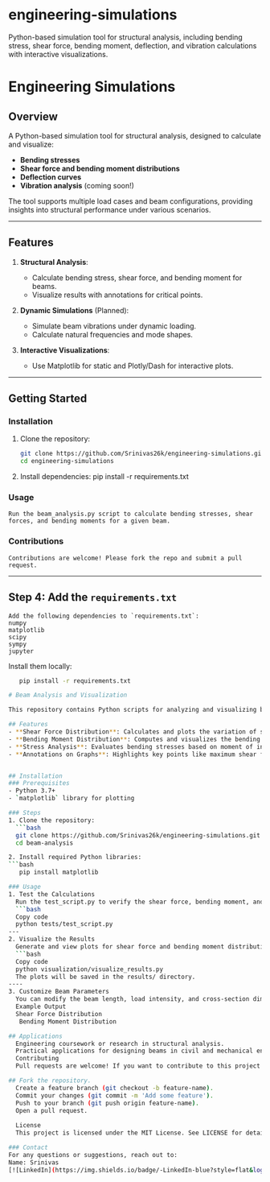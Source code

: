 # engineering-simulations
Python-based simulation tool for structural analysis, including bending stress, shear force, bending moment, deflection, and vibration calculations with interactive visualizations.

# Engineering Simulations

## Overview
A Python-based simulation tool for structural analysis, designed to calculate and visualize:
- **Bending stresses**
- **Shear force and bending moment distributions**
- **Deflection curves**
- **Vibration analysis** (coming soon!)

The tool supports multiple load cases and beam configurations, providing insights into structural performance under various scenarios.

---

## Features
1. **Structural Analysis**:
   - Calculate bending stress, shear force, and bending moment for beams.
   - Visualize results with annotations for critical points.

2. **Dynamic Simulations** (Planned):
   - Simulate beam vibrations under dynamic loading.
   - Calculate natural frequencies and mode shapes.

3. **Interactive Visualizations**:
   - Use Matplotlib for static and Plotly/Dash for interactive plots.
---

## Getting Started
### Installation
1. Clone the repository:
   ```bash
   git clone https://github.com/Srinivas26k/engineering-simulations.git
   cd engineering-simulations

2. Install dependencies:
    pip install -r requirements.txt

### Usage
    Run the beam_analysis.py script to calculate bending stresses, shear forces, and bending moments for a given beam.

### Contributions
    Contributions are welcome! Please fork the repo and submit a pull request.

---

## **Step 4: Add the `requirements.txt`**
    Add the following dependencies to `requirements.txt`:
    numpy 
    matplotlib 
    scipy 
    sympy   
    jupyter

Install them locally:
 ```bash
    pip install -r requirements.txt

# Beam Analysis and Visualization

This repository contains Python scripts for analyzing and visualizing beam behavior under uniformly distributed loads. It calculates and plots **shear force**, **bending moment**, and **bending stress distributions** along the length of the beam. The project demonstrates structural mechanics concepts and visualization techniques, useful for engineering students and professionals.

## Features
- **Shear Force Distribution**: Calculates and plots the variation of shear force along the beam.
- **Bending Moment Distribution**: Computes and visualizes the bending moment curve.
- **Stress Analysis**: Evaluates bending stresses based on moment of inertia and neutral axis distance.
- **Annotations on Graphs**: Highlights key points like maximum shear force, zero shear force, and maximum bending moment.


## Installation
### Prerequisites
- Python 3.7+
- `matplotlib` library for plotting

### Steps
1. Clone the repository:
   ```bash
   git clone https://github.com/Srinivas26k/engineering-simulations.git
   cd beam-analysis

2. Install required Python libraries:
 ```bash
    pip install matplotlib

### Usage 
1. Test the Calculations
   Run the test_script.py to verify the shear force, bending moment, and stress calculations:
   ```bash
   Copy code
   python tests/test_script.py
---
2. Visualize the Results
   Generate and view plots for shear force and bending moment distributions:
   ```bash
   Copy code
   python visualization/visualize_results.py
   The plots will be saved in the results/ directory.
----
3. Customize Beam Parameters
   You can modify the beam length, load intensity, and cross-section dimensions in test_script.py or visualize_results.py to analyze different cases.
   Example Output
   Shear Force Distribution
    Bending Moment Distribution

 ## Applications
   Engineering coursework or research in structural analysis.
   Practical applications for designing beams in civil and mechanical engineering.
   Contributing
   Pull requests are welcome! If you want to contribute to this project:

## Fork the repository.
   Create a feature branch (git checkout -b feature-name).
   Commit your changes (git commit -m 'Add some feature').
   Push to your branch (git push origin feature-name).
   Open a pull request.
   
   License
   This project is licensed under the MIT License. See LICENSE for details.

### Contact
 For any questions or suggestions, reach out to:
Name: Srinivas
[![LinkedIn](https://img.shields.io/badge/-LinkedIn-blue?style=flat&logo=linkedin&logoColor=white)](https://www.linkedin.com/in/srinivas-nampalli/)





